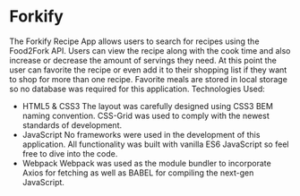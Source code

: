 # Forkify
The Forkify Recipe App allows users to search for recipes using the Food2Fork API. Users can view the recipe along with the cook time and also increase or decrease the amount of servings they need. At this point the user can favorite the recipe or even add it to their shopping list if they want to shop for more than one recipe. Favorite meals are stored in local storage so no database was required for this application. Technologies Used: 
- HTML5 & CSS3 The layout was carefully designed using CSS3 BEM naming convention. CSS-Grid was used to comply with the newest standards of development. 
- JavaScript No frameworks were used in the development of this application. All functionality was built with vanilla ES6 JavaScript so feel free to dive into the code.
- Webpack Webpack was used as the module bundler to incorporate Axios for fetching as well as BABEL for compiling the next-gen JavaScript.
